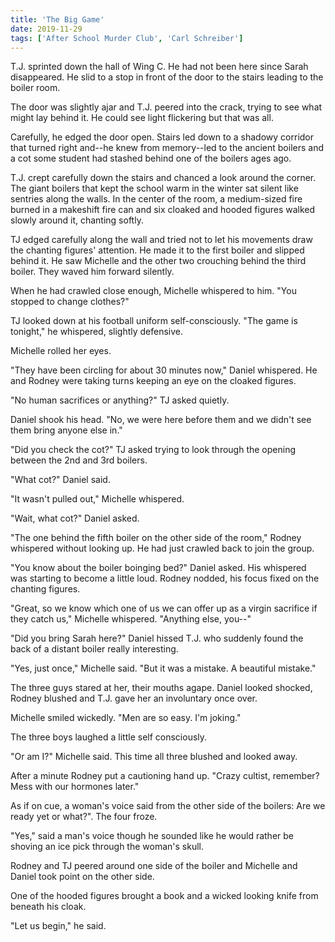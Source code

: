 ```yaml
---
title: 'The Big Game'
date: 2019-11-29
tags: ['After School Murder Club', 'Carl Schreiber']
---
```


T.J. sprinted down the hall of Wing C. He had not been here since Sarah disappeared. He slid to a stop in front of the door to the stairs leading to the boiler room.

The door was slightly ajar and T.J. peered into the crack, trying to see what might lay behind it. He could see light flickering but that was all.

Carefully, he edged the door open. Stairs led down to a shadowy corridor that turned right and--he knew from memory--led to the ancient boilers and a cot some student had stashed behind one of the boilers ages ago.

T.J. crept carefully down the stairs and chanced a look around the corner. The giant boilers that kept the school warm in the winter sat silent like sentries along the walls. In the center of the room, a medium-sized fire burned in a makeshift fire can and six cloaked and hooded figures walked slowly around it, chanting softly.

TJ edged carefully along the wall and tried not to let his movements draw the chanting figures' attention. He made it to the first boiler and slipped behind it. He saw Michelle and the other two crouching behind the third boiler. They waved him forward silently.

When he had crawled close enough, Michelle whispered to him. "You stopped to change clothes?"

TJ looked down at his football uniform self-consciously. "The game is tonight," he whispered, slightly defensive.

Michelle rolled her eyes.

"They have been circling for about 30 minutes now," Daniel whispered. He and Rodney were taking turns keeping an eye on the cloaked figures.

"No human sacrifices or anything?" TJ asked quietly.

Daniel shook his head. "No, we were here before them and we didn't see them bring anyone else in."

"Did you check the cot?" TJ asked trying to look through the opening between the 2nd and 3rd boilers.

"What cot?" Daniel said.

"It wasn't pulled out," Michelle whispered.

"Wait, what cot?" Daniel asked.

"The one behind the fifth boiler on the other side of the room," Rodney whispered without looking up. He had just crawled back to join the group.

"You know about the boiler boinging bed?" Daniel asked. His whispered was starting to become a little loud. Rodney nodded, his focus fixed on the chanting figures.

"Great, so we know which one of us we can offer up as a virgin sacrifice if they catch us," Michelle whispered. "Anything else, you--"

"Did you bring Sarah here?" Daniel hissed T.J. who suddenly found the back of a distant boiler really interesting.

"Yes, just once," Michelle said. "But it was a mistake. A beautiful mistake."

The three guys stared at her, their mouths agape. Daniel looked shocked, Rodney blushed and T.J. gave her an involuntary once over.

Michelle smiled wickedly. "Men are so easy. I'm joking."

The three boys laughed a little self consciously.

"Or am I?" Michelle said. This time all three blushed and looked away.

After a minute Rodney put a cautioning hand up. "Crazy cultist, remember? Mess with our hormones later."

As if on cue, a woman's voice said from the other side of the boilers: Are we ready yet or what?". The four froze.

"Yes," said a man's voice though he sounded like he would rather be shoving an ice pick through the woman's skull.

Rodney and TJ peered around one side of the boiler and Michelle and Daniel took point on the other side.

One of the hooded figures brought a book and a wicked looking knife from beneath his cloak.

"Let us begin," he said.
